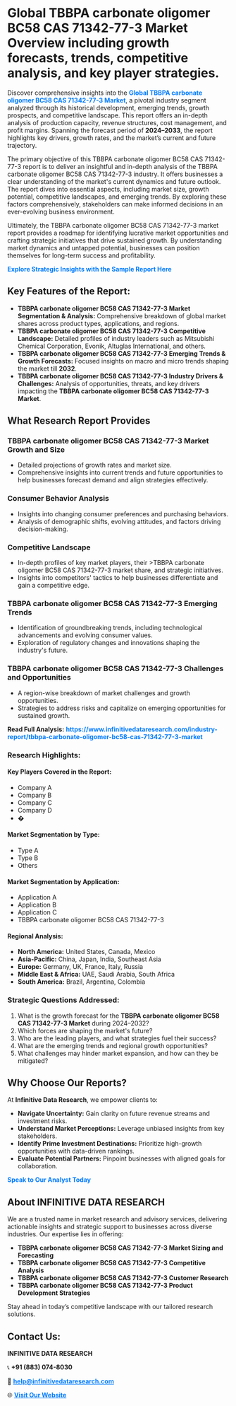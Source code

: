 <h1>Global TBBPA carbonate oligomer BC58 CAS 71342-77-3 Market Overview including growth forecasts, trends, competitive analysis, and key player strategies.</h1>
<p>
Discover comprehensive insights into the 
<a href="https://www.infinitivedataresearch.com/industry-report/tbbpa-carbonate-oligomer-bc58-cas-71342-77-3-market" rel="dofollow" style="color: #007BFF; text-decoration: none;"><strong>Global TBBPA carbonate oligomer BC58 CAS 71342-77-3 Market</strong></a>, a pivotal industry segment analyzed through its historical development, emerging trends, growth prospects, and competitive landscape. This report offers an in-depth analysis of production capacity, revenue structures, cost management, and profit margins. Spanning the forecast period of <strong>2024–2033</strong>, the report highlights key drivers, growth rates, and the market’s current and future trajectory.
</p>
<p>
The primary objective of this TBBPA carbonate oligomer BC58 CAS 71342-77-3 report is to deliver an insightful and in-depth analysis of the TBBPA carbonate oligomer BC58 CAS 71342-77-3 industry. It offers businesses a clear understanding of the market's current dynamics and future outlook. The report dives into essential aspects, including market size, growth potential, competitive landscapes, and emerging trends. By exploring these factors comprehensively, stakeholders can make informed decisions in an ever-evolving business environment.
</p>
<p>
Ultimately, the TBBPA carbonate oligomer BC58 CAS 71342-77-3 market report provides a roadmap for identifying lucrative market opportunities and crafting strategic initiatives that drive sustained growth. By understanding market dynamics and untapped potential, businesses can position themselves for long-term success and profitability.
</p>
<p>
<a href="https://www.infinitivedataresearch.com/request-sample/reportId=112029" style="color: #007BFF; text-decoration: none;"><strong>Explore Strategic Insights with the Sample Report Here</strong></a>
</p>

<h2>Key Features of the Report:</h2>
<ul>
<li><strong>TBBPA carbonate oligomer BC58 CAS 71342-77-3 Market Segmentation & Analysis:</strong> Comprehensive breakdown of global market shares across product types, applications, and regions.</li>
<li><strong>TBBPA carbonate oligomer BC58 CAS 71342-77-3 Competitive Landscape:</strong> Detailed profiles of industry leaders such as Mitsubishi Chemical Corporation, Evonik, Altuglas International, and others.</li>
<li><strong>TBBPA carbonate oligomer BC58 CAS 71342-77-3 Emerging Trends & Growth Forecasts:</strong> Focused insights on macro and micro trends shaping the market till <strong>2032</strong>.</li>
<li><strong>TBBPA carbonate oligomer BC58 CAS 71342-77-3 Industry Drivers & Challenges:</strong> Analysis of opportunities, threats, and key drivers impacting the <strong>TBBPA carbonate oligomer BC58 CAS 71342-77-3 Market</strong>.</li>
</ul>

<h2>What Research Report Provides</h2>
<h3>TBBPA carbonate oligomer BC58 CAS 71342-77-3 Market Growth and Size</h3>
<ul>
<li>Detailed projections of growth rates and market size.</li>
<li>Comprehensive insights into current trends and future opportunities to help businesses forecast demand and align strategies effectively.</li>
</ul>

<h3>Consumer Behavior Analysis</h3>
<ul>
<li>Insights into changing consumer preferences and purchasing behaviors.</li>
<li>Analysis of demographic shifts, evolving attitudes, and factors driving decision-making.</li>
</ul>

<h3>Competitive Landscape</h3>
<ul>
<li>In-depth profiles of key market players, their >TBBPA carbonate oligomer BC58 CAS 71342-77-3 market share, and strategic initiatives.</li>
<li>Insights into competitors' tactics to help businesses differentiate and gain a competitive edge.</li>
</ul>

<h3>TBBPA carbonate oligomer BC58 CAS 71342-77-3 Emerging Trends</h3>
<ul>
<li>Identification of groundbreaking trends, including technological advancements and evolving consumer values.</li>
<li>Exploration of regulatory changes and innovations shaping the industry's future.</li>
</ul>

<h3>TBBPA carbonate oligomer BC58 CAS 71342-77-3 Challenges and Opportunities</h3>
<ul>
<li>A region-wise breakdown of market challenges and growth opportunities.</li>
<li>Strategies to address risks and capitalize on emerging opportunities for sustained growth.</li>
</ul>
<p><strong>Read Full Analysis:</strong> <a href="https://www.infinitivedataresearch.com/industry-report/tbbpa-carbonate-oligomer-bc58-cas-71342-77-3-market" rel="dofollow" style="color: #007BFF; text-decoration: none;"><strong>https://www.infinitivedataresearch.com/industry-report/tbbpa-carbonate-oligomer-bc58-cas-71342-77-3-market</strong></a></p>
<h3>Research Highlights:</h3>
<h4>Key Players Covered in the Report:</h4>
<ul><li>Company A</li><li>Company B</li><li>Company C</li><li>Company D</li><li>�</li></ul>
<h4>Market Segmentation by Type:</h4>
<ul><li>Type A</li><li>Type B</li><li>Others</li></ul>
<h4>Market Segmentation by Application:</h4>
<ul><li>Application A</li><li>Application B</li><li>Application C</li><li>TBBPA carbonate oligomer BC58 CAS 71342-77-3</li></ul>

<h4>Regional Analysis:</h4>
<ul>
<li><strong>North America:</strong> United States, Canada, Mexico</li>
<li><strong>Asia-Pacific:</strong> China, Japan, India, Southeast Asia</li>
<li><strong>Europe:</strong> Germany, UK, France, Italy, Russia</li>
<li><strong>Middle East & Africa:</strong> UAE, Saudi Arabia, South Africa</li>
<li><strong>South America:</strong> Brazil, Argentina, Colombia</li>
</ul>

<h3>Strategic Questions Addressed:</h3>
<ol>
<li>What is the growth forecast for the <strong>TBBPA carbonate oligomer BC58 CAS 71342-77-3 Market</strong> during 2024–2032?</li>
<li>Which forces are shaping the market's future?</li>
<li>Who are the leading players, and what strategies fuel their success?</li>
<li>What are the emerging trends and regional growth opportunities?</li>
<li>What challenges may hinder market expansion, and how can they be mitigated?</li>
</ol>

<h2>Why Choose Our Reports?</h2>
<p>At <strong>Infinitive Data Research</strong>, we empower clients to:</p>
<ul>
<li><strong>Navigate Uncertainty:</strong> Gain clarity on future revenue streams and investment risks.</li>
<li><strong>Understand Market Perceptions:</strong> Leverage unbiased insights from key stakeholders.</li>
<li><strong>Identify Prime Investment Destinations:</strong> Prioritize high-growth opportunities with data-driven rankings.</li>
<li><strong>Evaluate Potential Partners:</strong> Pinpoint businesses with aligned goals for collaboration.</li>
</ul>
<p><a href="https://www.infinitivedataresearch.com/industry-report/tbbpa-carbonate-oligomer-bc58-cas-71342-77-3-market" rel="dofollow" style="color: #007BFF; text-decoration: none;"><strong>Speak to Our Analyst Today</strong></a></p>

<h2>About INFINITIVE DATA RESEARCH</h2>
<p>We are a trusted name in market research and advisory services, delivering actionable insights and strategic support to businesses across diverse industries. Our expertise lies in offering:</p>
<ul>
<li><strong>TBBPA carbonate oligomer BC58 CAS 71342-77-3 Market Sizing and Forecasting</strong></li>
<li><strong>TBBPA carbonate oligomer BC58 CAS 71342-77-3 Competitive Analysis</strong></li>
<li><strong>TBBPA carbonate oligomer BC58 CAS 71342-77-3 Customer Research</strong></li>
<li><strong>TBBPA carbonate oligomer BC58 CAS 71342-77-3 Product Development Strategies</strong></li>
</ul>
<p>Stay ahead in today’s competitive landscape with our tailored research solutions.</p>

<h2>Contact Us:</h2>
<p><strong>INFINITIVE DATA RESEARCH</strong></p>
<p>📞 <strong>+91 (883) 074-8030</strong></p>
<p>📧 <strong><a href="mailto:help@infinitivedataresearch.com" style="color: #007BFF;">help@infinitivedataresearch.com</a></strong></p>
<p>🌐 <strong><a href="https://www.infinitivedataresearch.com" rel="dofollow" style="color: #007BFF;">Visit Our Website</a></strong></p>